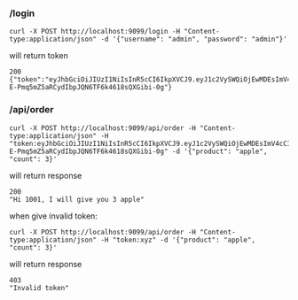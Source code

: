 
### /login
```
curl -X POST http://localhost:9099/login -H "Content-type:application/json" -d '{"username": "admin", "password": "admin"}'
```
will return token
```
200
{"token":"eyJhbGciOiJIUzI1NiIsInR5cCI6IkpXVCJ9.eyJ1c2VySWQiOjEwMDEsImV4cCI6MTYzNjEwMTcwNiwiaXNzIjoiVEVTVDAwMSJ9.BFw-E-Pmq5mZ5aRCydIbpJQN6TF6k4618sQXGibi-0g"}
```

### /api/order
```
curl -X POST http://localhost:9099/api/order -H "Content-type:application/json" -H "token:eyJhbGciOiJIUzI1NiIsInR5cCI6IkpXVCJ9.eyJ1c2VySWQiOjEwMDEsImV4cCI6MTYzNjEwMTcwNiwiaXNzIjoiVEVTVDAwMSJ9.BFw-E-Pmq5mZ5aRCydIbpJQN6TF6k4618sQXGibi-0g" -d '{"product": "apple", "count": 3}'
```
will return response
```
200
"Hi 1001, I will give you 3 apple"
```

when give invalid token:
```
curl -X POST http://localhost:9099/api/order -H "Content-type:application/json" -H "token:xyz" -d '{"product": "apple", "count": 3}'
```
will return response
```
403
"Invalid token"
```
